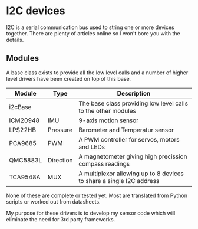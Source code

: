 # I2C devices

I2C is a serial communication bus used to string one or more devices together. There are plenty of articles online so I won't bore you with the details.

## Modules

A base class exists to provide all the low level calls and a number of higher level drivers have been created on top of this base.

|  Module | Type  | Description  |
|---|---|---|
| i2cBase |   | The base class providing low level calls to the other modules  |
| ICM20948 | IMU  | 9-axis motion sensor  |
| LPS22HB  | Pressure  | Barometer and Temperatur sensor  |
| PCA9685  | PWM | A PWM controller for servos, motors and LEDs
| QMC5883L | Direction | A magnetometer giving high precission compass readings |
| TCA9548A | MUX | A multiplexor allowing up to 8 devices to share a single I2C address |

None of these are complete or tested yet.  Most are translated from Python scripts or worked out from datasheets.

My purpose for these drivers is to develop my sensor code which will eliminate the need for 3rd party frameworks.
